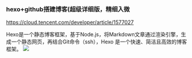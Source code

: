 ### hexo+github搭建博客(超级详细版，精细入微
https://cloud.tencent.com/developer/article/1577027

Hexo是一个静态博客框架，基于Node.js，将Markdown文章通过渲染引擎，生成一个静态网页，再结合Git命令（ssh），Hexo 是一个快速、简洁且高效的博客框架。
![](https://ask.qcloudimg.com/http-save/5235499/2j9mtspyxv.png)
